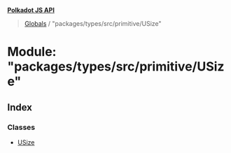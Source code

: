 **[Polkadot JS API](../README.md)**

> [Globals](../globals.md) / "packages/types/src/primitive/USize"

# Module: "packages/types/src/primitive/USize"

## Index

### Classes

* [USize](../classes/_packages_types_src_primitive_usize_.usize.md)
